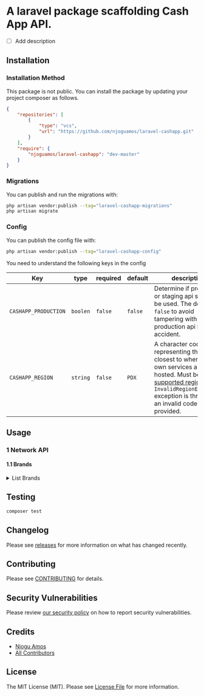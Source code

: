 # A laravel package scaffolding Cash App API.

- [ ] Add description


## Installation

### Installation Method

This package is not public. You can install the package by updating your project composer as follows. 

```json
{
    "repositories": [
        {
            "type": "vcs",
            "url": "https://github.com/njoguamos/laravel-cashapp.git"
        }
    ],
    "require": {
        "njoguamos/laravel-cashapp": "dev-master"
    }
}
```

### Migrations
You can publish and run the migrations with:

```bash
php artisan vendor:publish --tag="laravel-cashapp-migrations"
php artisan migrate
```

### Config 

You can publish the config file with:

```bash
php artisan vendor:publish --tag="laravel-cashapp-config"
```

You need to understand the following keys in the config

| Key                  | type     | required | default | description                                                                                                                                                                                                                                                                                                                                                |
|----------------------|----------|----------|---------|------------------------------------------------------------------------------------------------------------------------------------------------------------------------------------------------------------------------------------------------------------------------------------------------------------------------------------------------------------|
| `CASHAPP_PRODUCTION` | `boolen` | `false`  | `false` | Determine if production or staging api should be used. The default is `false` to avoid tampering with production api by accident.                                                                                                                                                                                                                          |
| `CASHAPP_REGION`     | `string` | `false`  | `PDX`   | A character code representing the region closest to where your own services are hosted. Must be [supported regions](https://developers.cash.app/docs/api/technical-documentation/api-fundamentals/requests/regions-and-localization#supported-region--iata-airport-codes). An `InvalidRegionException` exception is thrown if an invalid code is provided. |

## Usage

### 1 Network API

#### 1.1 Brands

<details>
<summary>List Brands </summary>

Get a list of brands matching the given query parameters. [API Reference](https://developers.cash.app/docs/api/network-api%2Foperations%2Flist-brands)

```php
use NjoguAmos\CashApp\CashApp;

# Defaults
$brands = CashApp::listBrands();

# With params
$brands = CashApp::listBrands(limit: 20);
```

A successful response will be formatted as follows.

```json
{
  "brands": [
    {
      "id": "string",
      "name": "string",
      "created_at": "2021-01-01T00:00:00Z",
      "updated_at": "2021-01-01T00:00:00Z",
      "reference_id": "example-id",
      "color": "#ffffff",
      "profile_image_url": "https://franklin-assets.s3.amazonaws.com/merchants/assets/v3/generic/m_category_business.png",
      "metadata": {
        "my-meta": "meta-value"
      }
    }
  ],
  "cursor": "string"
}
```

Query Parameters

| params       | type      | required | default | description                                                                                                                                             |
|--------------|-----------|----------|---------|---------------------------------------------------------------------------------------------------------------------------------------------------------|
| cursor       | `string`  | false    | null    | A pagination cursor returned by a previous call to this endpoint. Provide this cursor to retrieve the next set of results for the original query.       |
| limit        | `integer` | false    | 50      | Maximum number of brands to return. A number `>=1` and `<= 100`                                                                                         |
| reference_id | `string`  | false    | null    | Filters results to only include brands with a `reference_id` matching the given value. The string should be `>= 1` characters and `<= 1024` characters. |

</details>


## Testing

```bash
composer test
```

## Changelog

Please see [releases](https://github.com/njoguamos/laravel-cashapp/releases) for more information on what has changed recently.

## Contributing

Please see [CONTRIBUTING](CONTRIBUTING.md) for details.

## Security Vulnerabilities

Please review [our security policy](../../security/policy) on how to report security vulnerabilities.

## Credits

- [Njogu Amos](https://github.com/njoguamos)
- [All Contributors](../../contributors)

## License

The MIT License (MIT). Please see [License File](LICENSE.md) for more information.
